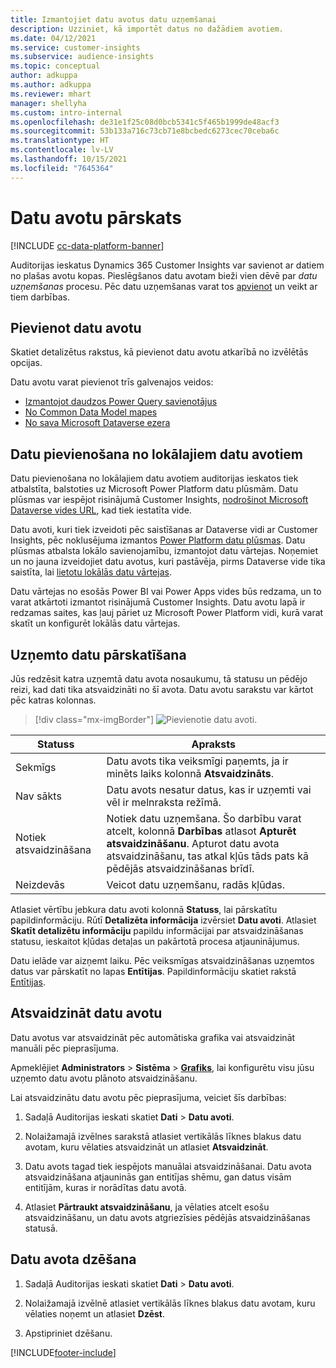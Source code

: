 ```yaml
---
title: Izmantojiet datu avotus datu uzņemšanai
description: Uzziniet, kā importēt datus no dažādiem avotiem.
ms.date: 04/12/2021
ms.service: customer-insights
ms.subservice: audience-insights
ms.topic: conceptual
author: adkuppa
ms.author: adkuppa
ms.reviewer: mhart
manager: shellyha
ms.custom: intro-internal
ms.openlocfilehash: de31e1f25c08d0bcb5341c5f465b1999de48acf3
ms.sourcegitcommit: 53b133a716c73cb71e8bcbedc6273cec70ceba6c
ms.translationtype: HT
ms.contentlocale: lv-LV
ms.lasthandoff: 10/15/2021
ms.locfileid: "7645364"
---
```

# <a name="data-sources-overview"></a>Datu avotu pārskats

[!INCLUDE [cc-data-platform-banner](../includes/cc-data-platform-banner.md)]

Auditorijas ieskatus Dynamics 365 Customer Insights var savienot ar datiem no plašas avotu kopas. Pieslēgšanos datu avotam bieži vien dēvē par *datu uzņemšanas* procesu. Pēc datu uzņemšanas varat tos [apvienot](data-unification.md) un veikt ar tiem darbības.

## <a name="add-a-data-source"></a>Pievienot datu avotu

Skatiet detalizētus rakstus, kā pievienot datu avotu atkarībā no izvēlētās opcijas.

Datu avotu varat pievienot trīs galvenajos veidos:

- [Izmantojot daudzos Power Query savienotājus](connect-power-query.md)
- [No Common Data Model mapes](connect-common-data-model.md)
- [No sava Microsoft Dataverse ezera](connect-dataverse-managed-lake.md)

## <a name="add-data-from-on-premises-data-sources"></a>Datu pievienošana no lokālajiem datu avotiem

Datu pievienošana no lokālajiem datu avotiem auditorijas ieskatos tiek atbalstīta, balstoties uz Microsoft Power Platform datu plūsmām. Datu plūsmas var iespējot risinājumā Customer Insights, [nodrošinot Microsoft Dataverse vides URL](create-environment.md), kad tiek iestatīta vide.

Datu avoti, kuri tiek izveidoti pēc saistīšanas ar Dataverse vidi ar Customer Insights, pēc noklusējuma izmantos [Power Platform datu plūsmas](/power-query/dataflows/overview-dataflows-across-power-platform-dynamics-365). Datu plūsmas atbalsta lokālo savienojamību, izmantojot datu vārtejas. Noņemiet un no jauna izveidojiet datu avotus, kuri pastāvēja, pirms Dataverse vide tika saistīta, lai [lietotu lokālās datu vārtejas](/data-integration/gateway/service-gateway-app).

Datu vārtejas no esošās Power BI vai Power Apps vides būs redzama, un to varat atkārtoti izmantot risinājumā Customer Insights. Datu avotu lapā ir redzamas saites, kas ļauj pāriet uz Microsoft Power Platform vidi, kurā varat skatīt un konfigurēt lokālās datu vārtejas.

## <a name="review-ingested-data"></a>Uzņemto datu pārskatīšana

Jūs redzēsit katra uzņemtā datu avota nosaukumu, tā statusu un pēdējo reizi, kad dati tika atsvaidzināti no šī avota. Datu avotu sarakstu var kārtot pēc katras kolonnas.

> [!div class="mx-imgBorder"]
> ![Pievienotie datu avoti.](media/configure-data-datasource-added.png "Pievienotie datu avoti")

|Statuss  |Apraksts  |
|---------|---------|
|Sekmīgs   |Datu avots tika veiksmīgi paņemts, ja ir minēts laiks kolonnā **Atsvaidzināts**.
|Nav sākts   |Datu avots nesatur datus, kas ir uzņemti vai vēl ir melnraksta režīmā.         |
|Notiek atsvaidzināšana    |Notiek datu uzņemšana. Šo darbību varat atcelt, kolonnā **Darbības** atlasot **Apturēt atsvaidzināšanu**. Apturot datu avota atsvaidzināšanu, tas atkal kļūs tāds pats kā pēdējās atsvaidzināšanas brīdī.       |
|Neizdevās     |Veicot datu uzņemšanu, radās kļūdas.         |

Atlasiet vērtību jebkura datu avoti kolonnā **Statuss**, lai pārskatītu papildinformāciju. Rūtī **Detalizēta informācija** izvērsiet **Datu avoti**. Atlasiet **Skatīt detalizētu informāciju** papildu informācijai par atsvaidzināšanas statusu, ieskaitot kļūdas detaļas un pakārtotā procesa atjauninājumus.

Datu ielāde var aizņemt laiku. Pēc veiksmīgas atsvaidzināšanas uzņemtos datus var pārskatīt no lapas **Entītijas**. Papildinformāciju skatiet rakstā [Entītijas](entities.md).

## <a name="refresh-a-data-source"></a>Atsvaidzināt datu avotu

Datu avotus var atsvaidzināt pēc automātiska grafika vai atsvaidzināt manuāli pēc pieprasījuma. 

Apmeklējiet **Administrators** > **Sistēma** > [**Grafiks**](system.md#schedule-tab), lai konfigurētu visu jūsu uzņemto datu avotu plānoto atsvaidzināšanu.

Lai atsvaidzinātu datu avotu pēc pieprasījuma, veiciet šīs darbības:

1. Sadaļā Auditorijas ieskati skatiet **Dati** > **Datu avoti**.

2. Nolaižamajā izvēlnes sarakstā atlasiet vertikālās līknes blakus datu avotam, kuru vēlaties atsvaidzināt un atlasiet **Atsvaidzināt**.

3. Datu avots tagad tiek iespējots manuālai atsvaidzināšanai. Datu avota atsvaidzināšana atjauninās gan entitījas shēmu, gan datus visām entitījām, kuras ir norādītas datu avotā.

4. Atlasiet **Pārtraukt atsvaidzināšanu**, ja vēlaties atcelt esošu atsvaidzināšanu, un datu avots atgriezīsies pēdējās atsvaidzināšanas statusā.

## <a name="delete-a-data-source"></a>Datu avota dzēšana

1. Sadaļā Auditorijas ieskati skatiet **Dati** > **Datu avoti**.

2. Nolaižamajā izvēlnē atlasiet vertikālās līknes blakus datu avotam, kuru vēlaties noņemt un atlasiet **Dzēst**.

3. Apstipriniet dzēšanu.


[!INCLUDE[footer-include](../includes/footer-banner.md)]

